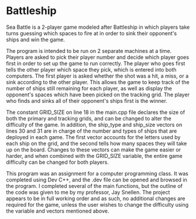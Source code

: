 # Battleship

Sea Battle is a 2-player game modeled after Battleship in which players take turns guessing which spaces to fire at in order to sink their opponent's ships and win the game.

The program is intended to be run on 2 separate machines at a time. Players are asked to pick their player number and decide which player goes first in order to set up the game to run correctly. The player who goes first tells the other player which space they pick, which is entered into both computers. The first player is asked whether the shot was a hit, a miss, or a sink according to the other player. This allows the game to keep track of the number of ships still remaining for each player, as well as display the opponent's spaces which have been picked on the tracking grid. The player who finds and sinks all of their opponent's ships first is the winner.

The constant GRID_SIZE on line 18 in the main.cpp file declares the size of both the primary and tracking grids, and can be changed to alter the difficulty of the game. In addition, the ship_type and ship_size vectors on lines 30 and 31 are in charge of the number and types of ships that are deployed in each game. The first vector accounts for the letters used by each ship on the grid, and the second tells how many spaces they will take up on the board. Changes to these vectors can make the game easier or harder, and when combined with the GRID_SIZE variable, the entire game difficulty can be changed for both players.

This program was an assignment for a computer programming class. It was completed using Dev C++, and the .dev file can be opened and browsed in the program. I completed several of the main functions, but the outline of the code was given to me by my professor, Jay Snellen. The project appears to be in full working order and as such, no additional changes are required for the game, unless the user wishes to change the difficulty using the variable and vectors mentioned above.
